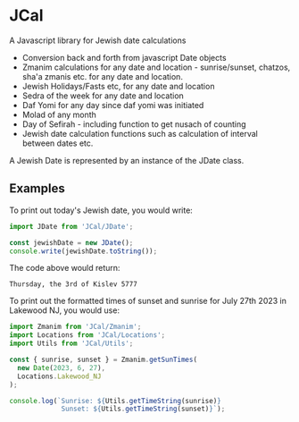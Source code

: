 # JCal

A Javascript library for Jewish date calculations

- Conversion back and forth from javascript Date objects
- Zmanim calculations for any date and location - sunrise/sunset, chatzos, sha'a zmanis etc. for any date and location.
- Jewish Holidays/Fasts etc, for any date and location
- Sedra of the week for any date and location
- Daf Yomi for any day since daf yomi was initiated
- Molad of any month
- Day of Sefirah - including function to get nusach of counting
- Jewish date calculation functions such as calculation of interval between dates etc.

A Jewish Date is represented by an instance of the JDate class.

## Examples

To print out today's Jewish date, you would write:

```javascript
import JDate from 'JCal/JDate';

const jewishDate = new JDate();
console.write(jewishDate.toString());
```

The code above would return:

```
Thursday, the 3rd of Kislev 5777
```

To print out the formatted times of sunset and sunrise for July 27th 2023 in Lakewood NJ, you would use:

```javascript
import Zmanim from 'JCal/Zmanim';
import Locations from 'JCal/Locations';
import Utils from 'JCal/Utils';

const { sunrise, sunset } = Zmanim.getSunTimes(
  new Date(2023, 6, 27),
  Locations.Lakewood_NJ
);

console.log(`Sunrise: ${Utils.getTimeString(sunrise)} 
             Sunset: ${Utils.getTimeString(sunset)}`);
```
